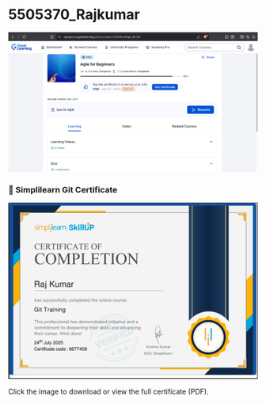 # 5505370_Rajkumar
![My Screenshot](screenshot.png)

### 📄 Simplilearn Git Certificate

[![Git Certificate Preview](https://github.com/RajKumar9066/5505370_Rajkumar/raw/main/Git/git_certificate_preview.png)](https://github.com/RajKumar9066/5505370_Rajkumar/raw/main/Git/git%20certificate.pdf)

Click the image to download or view the full certificate (PDF).
